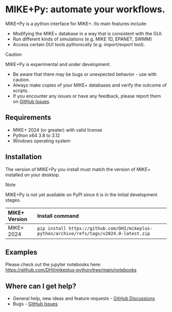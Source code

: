 # MIKE+Py: automate your workflows.

MIKE+Py is a python interface for MIKE+. Its main features include:
* Modifying the MIKE+ database in a way that is consistent with the GUI.
* Run different kinds of simulations (e.g. MIKE 1D, EPANET, SWMM)
* Access certain GUI tools pythonically (e.g. import/export tool).

> [!CAUTION]
> MIKE+Py is experimental and under development.
> * Be aware that there may be bugs or unexpected behavior - use with caution.
> * Always make copies of your MIKE+ databases and verify the outcome of scripts.
> * If you encounter any issues or have any feedback, please report them on [GitHub Issues](https://github.com/DHI/mikeplus-python/issues).

## Requirements
* MIKE+ 2024 (or greater) with valid license
* Python x64 3.8 to 3.12
* Windows operating system

## Installation

The version of MIKE+Py you install must match the version of MIKE+ installed on your desktop. 

> [!NOTE]
> MIKE+Py is not yet available on PyPI since it is in the initial development stages.

| MIKE+ Version | Install command|
|:--------------|:---------------|
| MIKE+ 2024    | `pip install https://github.com/DHI/mikeplus-python/archive/refs/tags/v2024.0-latest.zip` |


## Examples
Please check out the jupyter notebooks here: https://github.com/DHI/mikeplus-python/tree/main/notebooks

## Where can I get help?
* General help, new ideas and feature requests - [GitHub Discussions](http://github.com/DHI/mikeplus-python/discussions) 
* Bugs - [GitHub Issues](https://github.com/DHI/mikeplus-python/issues) 